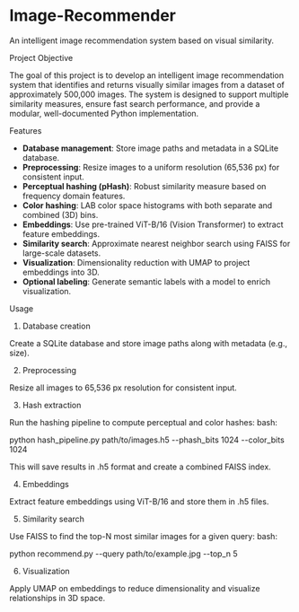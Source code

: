 # Image-Recommender
An intelligent image recommendation system based on visual similarity.

Project Objective

The goal of this project is to develop an intelligent image recommendation system that identifies and returns visually similar images from a dataset of approximately 500,000 images. The system is designed to support multiple similarity measures, ensure fast search performance, and provide a modular, well-documented Python implementation.

Features

- **Database management**: Store image paths and metadata in a SQLite database.  
- **Preprocessing**: Resize images to a uniform resolution (65,536 px) for consistent input.  
- **Perceptual hashing (pHash)**: Robust similarity measure based on frequency domain features.  
- **Color hashing**: LAB color space histograms with both separate and combined (3D) bins.  
- **Embeddings**: Use pre-trained ViT-B/16 (Vision Transformer) to extract feature embeddings.  
- **Similarity search**: Approximate nearest neighbor search using FAISS for large-scale datasets.  
- **Visualization**: Dimensionality reduction with UMAP to project embeddings into 3D.  
- **Optional labeling**: Generate semantic labels with a model to enrich visualization.

Usage
1. Database creation

Create a SQLite database and store image paths along with metadata (e.g., size).

2. Preprocessing

Resize all images to 65,536 px resolution for consistent input.

3. Hash extraction

Run the hashing pipeline to compute perceptual and color hashes:
bash:

python hash_pipeline.py path/to/images.h5 --phash_bits 1024 --color_bits 1024

This will save results in .h5 format and create a combined FAISS index.

4. Embeddings

Extract feature embeddings using ViT-B/16 and store them in .h5 files.

5. Similarity search

Use FAISS to find the top-N most similar images for a given query:
bash:

python recommend.py --query path/to/example.jpg --top_n 5

6. Visualization

Apply UMAP on embeddings to reduce dimensionality and visualize relationships in 3D space.

